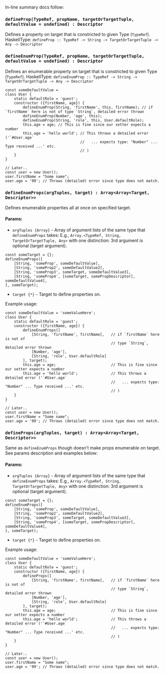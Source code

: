 
In-line summary docs follow:

### `defineProp(TypeRef, propName, targetOrTargetTuple, defaultValue = undefined) : Descriptor`
Defines a property on target that is constricted to given Type (`TypeRef`).
HaskellType: `defineProp :: TypeRef -> String -> TargetOrTargetTuple -> Any -> Descriptor`

### `defineEnumProp(TypeRef, propName, targetOrTargetTuple, defaultValue = undefined) : Descriptor`
Defines an enumerable property on target that is constricted to given Type (`TypeRef`).
HaskellType: `defineEnumProp :: TypeRef -> String -> TargetOrTargetTuple -> Any -> Descriptor`
```
const someDefaultValue = 
class User {
    static defaultRole = 'guest';
    constructor ({firstName, age}) {
        defineEnumProp(String, 'firstName', this, firstName); // if `firstName` here is not of type `String`, detailed error thrown  
        defineEnumProp(Number, 'age', this);
        defineEnumProp(String, 'role', this, User.defaultRole);
        this.age = age; // This is fine since our setter expects a number
        this.age = 'hello world'; // This throws a detailed error ('`#User.age` 
                                  //   ... expects type: "Number" ... Type received ...' etc.
                                  // )
    }
}

// Later..
const user = new User();
user.firstName = "Some name";
user.age = '99'; // Throws (detailed) error since type does not match.
```

### `defineEnumProps(argTuples, target) : Array<Array<Target, Descriptor>>`
Defines enumerable properties all at once on specified target.
#### Params:
- `argTuples {Array}` - Array of argument lists of the same type that `defineEnumProps` takes: 
    E.g., `Array.<TypeRef, String, TargetOrTargetTuple, Any>`  with one distinction: 3rd argument is optional (target argument).
```
const someTarget = {};
defineEnumProps([
    [String, 'someProp', someDefaultValue],
    [String, 'someProp2', someDefaultValue2],
    [String, 'someProp3', someTarget, someDefaultValue3],
    [String, 'someProp4', [someTarget, somePropDescriptor], someDefaultValue4],
], someTarget);

```
- `target {*}` - Target to define properties on.  

Example usage:
```
const someDefaultValue = 'someValueHere';
class User {
    static defaultRole = 'guest';
    constructor ({firstName, age}) {
        defineEnumProps([
            [String, 'firstName', firstName],   // if `firstName` here is not of 
                                                // type `String`, detailed error thrown
            [Number, 'age'],
            [String, 'role', User.defaultRole]
        ], target);
        this.age = age;                         // This is fine since our setter expects a number
        this.age = 'hello world';               // This throws a detailed error ('`#User.age` 
                                                //   ... expects type: "Number" ... Type received ...' etc.
                                                // )
    }
}

// Later..
const user = new User();
user.firstName = "Some name";
user.age = '99'; // Throws (detailed) error since type does not match.
```

### `defineProps(argTuples, target) : Array<Array<Target, Descriptor>>`
Same as `defineEnumProps` though doesn't make props enumerable on target.  See params description and examples below:
#### Params:
- `argTuples {Array}` - Array of argument lists of the same type that `defineEnumProps` takes: 
    E.g., `Array.<TypeRef, String, TargetOrTargetTuple, Any>`  with one distinction: 3rd argument is optional (target argument).
```
const someTarget = {};
defineEnumProps([
    [String, 'someProp', someDefaultValue],
    [String, 'someProp2', someDefaultValue2],
    [String, 'someProp3', someTarget, someDefaultValue3],
    [String, 'someProp4', [someTarget, somePropDescriptor], someDefaultValue4],
], someTarget);

```
- `target {*}` - Target to define properties on.  

Example usage:
```
const someDefaultValue = 'someValueHere';
class User {
    static defaultRole = 'guest';
    constructor ({firstName, age}) {
        defineProps([
            [String, 'firstName', firstName],   // if `firstName` here is not of 
                                                // type `String`, detailed error thrown
            [Number, 'age'],
            [String, 'role', User.defaultRole]
        ], target);
        this.age = age;                         // This is fine since our setter expects a number
        this.age = 'hello world';               // This throws a detailed error ('`#User.age` 
                                                //   ... expects type: "Number" ... Type received ...' etc.
                                                // )
    }
}

// Later..
const user = new User();
user.firstName = "Some name";
user.age = '99'; // Throws (detailed) error since type does not match.
```

